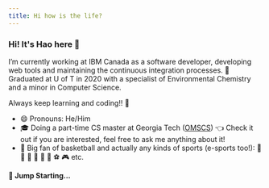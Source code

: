 ```yaml
---
title: Hi how is the life?
---
```

### Hi! It's Hao here 👋

I’m currently working at IBM Canada as a software developer, developing web tools and maintaining the continuous integration processes. 🌱 Graduated at U of T in 2020 with a specialist of Environmental Chemistry and a minor in Computer Science.

Always keep learning and coding!! 🤘

- 😄 Pronouns: He/Him
- 🎓 Doing a part-time CS master at Georgia Tech ([OMSCS](https://omscs.gatech.edu/)) 👈 Check it out if you are interested, feel free to ask me anything about it!
- 🏀 Big fan of basketball and actually any kinds of sports (e-sports too!): 🏃 🏸 🏓 🎱 🚴 🛶 ⚽ 🎮 etc.

**🚀 Jump Starting...**